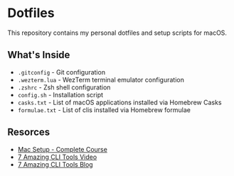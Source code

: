 # Dotfiles

This repository contains my personal dotfiles and setup scripts for macOS.

## What's Inside

- `.gitconfig` - Git configuration
- `.wezterm.lua` - WezTerm terminal emulator configuration
- `.zshrc` - Zsh shell configuration
- `config.sh` - Installation script
- `casks.txt` - List of macOS applications installed via Homebrew Casks
- `formulae.txt` - List of clis installed via Homebrew formulae

## Resorces

- [Mac Setup - Complete Course](https://www.youtube.com/watch?v=GK7zLYAXdDs)
- [7 Amazing CLI Tools Video](https://www.youtube.com/watch?v=mmqDYw9C30I&list=PLvoCSbEj3RElDn96fpxZLBdqAbBPrRDNU&index=2)
- [7 Amazing CLI Tools Blog](https://www.josean.com/posts/7-amazing-cli-tools)
